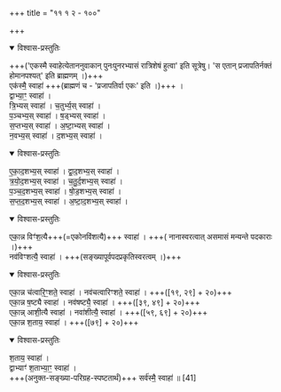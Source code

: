 +++
title = "११ १ २ - १००"

+++

<details open><summary>विश्वास-प्रस्तुतिः</summary>

+++('एकस्मै स्वाहेत्येताननुवाकान् पुनःपुनरभ्यासं रात्रिशेषं हुत्वा' इति सूत्रेषु। 'स एतान् प्रजापतिर्नक्तं होमानपश्यत्' इति ब्राह्मणम् ।)+++  
एक॑स्मै॒ स्वाहा॑ +++(ब्राह्मणं च - 'प्रजापतिर्वा एकः' इति ।)+++ ।  
द्वाभ्या॒ꣳ॒ स्वाहा॑ ।  
त्रि॒भ्यस् स्वाहा॑ । च॒तुर्भ्य॒स् स्वाहा॑ ।  
प॒ञ्चभ्य॒स् स्वाहा॑ । ष॒ड्भ्यस् स्वाहा॑ ।  
स॒प्तभ्य॒स् स्वाहा॑ । अ॒ष्टा॒भ्यस् स्वाहा॑ ।  
न॒वभ्य॒स् स्वाहा॑ । द॒शभ्य॒स् स्वाहा॑ ।  
</details>



<details open><summary>विश्वास-प्रस्तुतिः</summary>

ए॒का॒द॒शभ्य॒स् स्वाहा॑ । द्वा॒द॒शभ्य॒स् स्वाहा॑ ।  
 त्र॒यो॒द॒शभ्य॒स् स्वाहा॑  । च॒तु॒र्द॒शभ्य॒स् स्वाहा॑ ।  
प॒ञ्च॒द॒शभ्य॒स् स्वाहा॑ । षो॒ड॒शभ्य॒स् स्वाहा॑ ।  
स॒प्त॒द॒शभ्य॒स् स्वाहा॑ । अ॒ष्टा॒द॒शभ्य॒स् स्वाहा॑ ।  
</details>



<details open><summary>विश्वास-प्रस्तुतिः</summary>

एका॒न्न विꣳ॑श॒त्यै+++(=एकोनविंशत्यै)+++ स्वाहा॑ । +++( नानास्वरत्वात् असमासं मन्यन्ते पदकाराः ।)+++  
नव॑विꣳशत्यै॒ स्वाहा॑ । +++(सङ्ख्यापूर्वपदप्रकृतिस्वरत्वम् ।)+++  
</details>



<details open><summary>विश्वास-प्रस्तुतिः</summary>

एका॒न्न च॑त्वारि॒ꣳ॒शते॒ स्वाहा॑ । नव॑चत्वारिꣳशते॒ स्वाहा॑ । +++([१९, २९] + २०)+++  
एका॒न्न ष॒ष्ट्यै स्वाहा॑ । नव॑षष्ट्यै॒ स्वाहा॑ ।  +++([३९, ४९] + २०)+++  
एका॒न्न् आशी॒त्यै स्वाहा॑ । नवा॑शीत्यै॒ स्वाहा॑ ।  +++([५९, ६९] + २०)+++  
एका॒न्न श॒ताय॒ स्वाहा॑ ।  +++([७९] + २०)+++  
</details>



<details open><summary>विश्वास-प्रस्तुतिः</summary>

श॒ताय॒ स्वाहा॑ ।  
द्वाभ्याꣳ॑ श॒ताभ्या॒ꣳ॒ स्वाहा॑ ।  
+++(अनुक्त-सङ्ख्या-परिग्रह-स्पष्टतार्थं)+++ सर्व॑स्मै॒ स्वाहा॑ ॥ [41]
</details>




